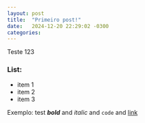 ```yaml
---
layout: post
title:  "Primeiro post!"
date:   2024-12-20 22:29:02 -0300
categories: 
---
```

Teste 123

### List:

- item 1
- item 2
- item 3

Exemplo: test ***bold*** and *italic* and `code` and [link](https://www.google.com)